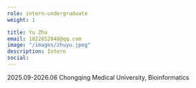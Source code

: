 ```yaml
---
role: intern-undergraduate
weight: 1

title: Yu Zhu
email: 1822852048@qq.com
image: "/images/zhuyu.jpeg"
description: Intern 
social:
---
```


2025.09-2026.06 Chongqing Medical University, Bioinformatics

